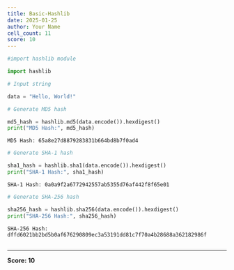 ```yaml
---
title: Basic-Hashlib
date: 2025-01-25
author: Your Name
cell_count: 11
score: 10
---
```


```python
#import hashlib module
```


```python
import hashlib
```


```python
# Input string
```


```python
data = "Hello, World!"
```


```python
# Generate MD5 hash
```


```python
md5_hash = hashlib.md5(data.encode()).hexdigest()
print("MD5 Hash:", md5_hash)
```

    MD5 Hash: 65a8e27d8879283831b664bd8b7f0ad4



```python
# Generate SHA-1 hash
```


```python
sha1_hash = hashlib.sha1(data.encode()).hexdigest()
print("SHA-1 Hash:", sha1_hash)
```

    SHA-1 Hash: 0a0a9f2a6772942557ab5355d76af442f8f65e01



```python
# Generate SHA-256 hash
```


```python
sha256_hash = hashlib.sha256(data.encode()).hexdigest()
print("SHA-256 Hash:", sha256_hash)
```

    SHA-256 Hash: dffd6021bb2bd5b0af676290809ec3a53191dd81c7f70a4b28688a362182986f



```python

```


---
**Score: 10**
